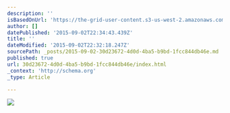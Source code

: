 ```yaml
---
description: ''
isBasedOnUrl: 'https://the-grid-user-content.s3-us-west-2.amazonaws.com/1aaaf2b0-cc30-4d9f-ace6-1fb879e3ec82.gif'
author: []
datePublished: '2015-09-02T22:34:43.439Z'
title: ''
dateModified: '2015-09-02T22:32:18.247Z'
sourcePath: _posts/2015-09-02-30d23672-4d0d-4ba5-b9bd-1fcc844db46e.md
published: true
url: 30d23672-4d0d-4ba5-b9bd-1fcc844db46e/index.html
_context: 'http://schema.org'
_type: Article

---
```

![](https://the-grid-user-content.s3-us-west-2.amazonaws.com/1aaaf2b0-cc30-4d9f-ace6-1fb879e3ec82.gif)
